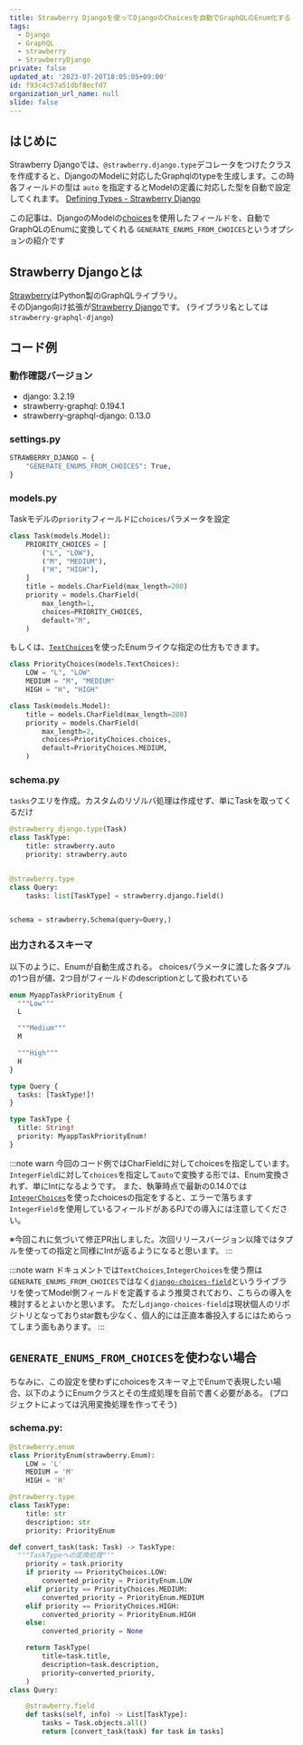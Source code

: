 ```yaml
---
title: Strawberry Djangoを使ってDjangoのChoicesを自動でGraphQLのEnum化する
tags:
  - Django
  - GraphQL
  - strawberry
  - StrawberryDjango
private: false
updated_at: '2023-07-20T18:05:05+09:00'
id: f93c4c57a51dbf8ecfd7
organization_url_name: null
slide: false
---
```



## はじめに

Strawberry Djangoでは、`@strawberry.django.type`デコレータをつけたクラスを作成すると、DjangoのModelに対応したGraphqlのtypeを生成します。この時各フィールドの型は `auto` を指定するとModelの定義に対応した型を自動で設定してくれます。
[Defining Types - Strawberry Django](https://strawberry-graphql.github.io/strawberry-graphql-django/guide/types/)

この記事は、DjangoのModelの[choices](https://docs.djangoproject.com/en/4.2/ref/models/fields/#choices)を使用したフィールドを、自動でGraphQLのEnumに変換してくれる `GENERATE_ENUMS_FROM_CHOICES`というオプションの紹介です

## Strawberry Djangoとは
[Strawberry](https://strawberry.rocks/)はPython製のGraphQLライブラリ。  
そのDjango向け拡張が[Strawberry Django](https://strawberry-graphql.github.io/strawberry-graphql-django/)です。
(ライブラリ名としては`strawberry-graphql-django`)

## コード例
### 動作確認バージョン
- django: 3.2.19
- strawberry-graphql: 0.194.1
- strawberry-graphql-django: 0.13.0


### settings.py
```py
STRAWBERRY_DJANGO = {
    "GENERATE_ENUMS_FROM_CHOICES": True,
}
```

### models.py
Taskモデルの`priority`フィールドに`choices`パラメータを設定
```py
class Task(models.Model):
    PRIORITY_CHOICES = [
        ("L", "LOW"),
        ("M", "MEDIUM"),
        ("H", "HIGH"),
    ]
    title = models.CharField(max_length=200)
    priority = models.CharField(
        max_length=1,
        choices=PRIORITY_CHOICES,
        default="M",
    )
```

もしくは、[`TextChoices`](https://docs.djangoproject.com/en/4.2/ref/models/fields/#enumeration-types)を使ったEnumライクな指定の仕方もできます。
```py
class PriorityChoices(models.TextChoices):
    LOW = "L", "LOW"
    MEDIUM = "M", "MEDIUM"
    HIGH = "H", "HIGH"

class Task(models.Model):
    title = models.CharField(max_length=200)
    priority = models.CharField(
        max_length=2,
        choices=PriorityChoices.choices,
        default=PriorityChoices.MEDIUM,
    )
```

### schema.py
`tasks`クエリを作成。カスタムのリゾルバ処理は作成せず、単にTaskを取ってくるだけ
```py
@strawberry_django.type(Task)
class TaskType:
    title: strawberry.auto
    priority: strawberry.auto


@strawberry.type
class Query:
    tasks: list[TaskType] = strawberry.django.field()


schema = strawberry.Schema(query=Query,)
```


### 出力されるスキーマ
以下のように、Enumが自動生成される。
choicesパラメータに渡した各タプルの1つ目が値、2つ目がフィールドのdescriptionとして扱われている
```graphql
enum MyappTaskPriorityEnum {
  """Low"""
  L

  """Medium"""
  M

  """High"""
  H
}

type Query {
  tasks: [TaskType!]!
}

type TaskType {
  title: String!
  priority: MyappTaskPriorityEnum!
}
```


:::note warn
今回のコード例ではCharFieldに対してchoicesを指定しています。
`IntegerField`に対して`choices`を指定して`auto`で変換する形では、Enum変換されず、単にIntになるようです。
また、執筆時点で最新の0.14.0では[`IntegerChoices`](https://docs.djangoproject.com/en/4.2/ref/models/fields/#enumeration-types)を使ったchoicesの指定をすると、エラーで落ちます
`IntegerField`を使用しているフィールドがあるPJでの導入には注意してください。

※今回これに気づいて修正PR出しました。次回リリースバージョン以降ではタプルを使っての指定と同様にIntが返るようになると思います。
:::

:::note warn
ドキュメントでは`TextChoices`,`IntegerChoices`を使う際は`GENERATE_ENUMS_FROM_CHOICES`ではなく[`django-choices-field`](https://strawberry-graphql.github.io/strawberry-graphql-django/integrations/choices-field/)というライブラリを使ってModel側フィールドを定義するよう推奨されており、こちらの導入を検討するとよいかと思います。
ただし`django-choices-field`は現状個人のリポジトリとなっておりstar数も少なく、個人的には正直本番投入するにはためらってしまう面もあります。
:::


## `GENERATE_ENUMS_FROM_CHOICES`を使わない場合
ちなみに、この設定を使わずにchoicesをスキーマ上でEnumで表現したい場合、以下のようにEnumクラスとその生成処理を自前で書く必要がある。
(プロジェクトによっては汎用変換処理を作ってそう)

### schema.py:
```py
@strawberry.enum
class PriorityEnum(strawberry.Enum):
    LOW = 'L'
    MEDIUM = 'M'
    HIGH = 'H'

@strawberry.type
class TaskType:
    title: str
    description: str
    priority: PriorityEnum

def convert_task(task: Task) -> TaskType:
  """TaskTypeへの変換処理"""
    priority = task.priority
    if priority == PriorityChoices.LOW:
        converted_priority = PriorityEnum.LOW
    elif priority == PriorityChoices.MEDIUM:
        converted_priority = PriorityEnum.MEDIUM
    elif priority == PriorityChoices.HIGH:
        converted_priority = PriorityEnum.HIGH
    else:
        converted_priority = None

    return TaskType(
        title=task.title,
        description=task.description,
        priority=converted_priority,
    )
class Query:

    @strawberry.field
    def tasks(self, info) -> List[TaskType]:
        tasks = Task.objects.all()
        return [convert_task(task) for task in tasks]
```
